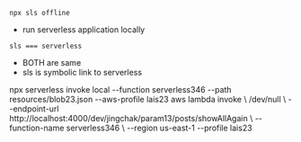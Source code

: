 `npx sls offline`
- run serverless application locally

`sls === serverless`
- BOTH are same
- sls is symbolic link to serverless
<!------------------------------------------------------------------------------------>

<WORKSSSSS>
npx serverless invoke local --function serverless346 --path resources/blob23.json --aws-profile lais23

<DOESNT WORK>
aws lambda invoke \
    /dev/null \
    --endpoint-url http://localhost:4000/dev/jingchak/param13/posts/showAllAgain \
    --function-name serverless346 \
    --region us-east-1 --profile lais23

<!------------------------------------------------------------------------------------>
